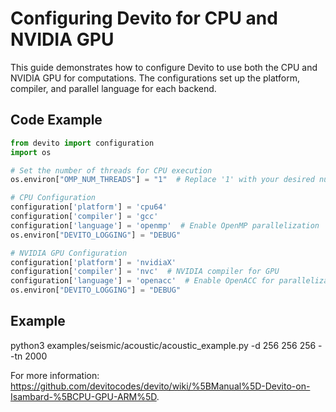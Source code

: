# Configuring Devito for CPU and NVIDIA GPU

This guide demonstrates how to configure Devito to use both the CPU and NVIDIA GPU for computations. The configurations set up the platform, compiler, and parallel language for each backend.

## Code Example

```python
from devito import configuration
import os

# Set the number of threads for CPU execution
os.environ["OMP_NUM_THREADS"] = "1"  # Replace '1' with your desired number of cores

# CPU Configuration
configuration['platform'] = 'cpu64'
configuration['compiler'] = 'gcc'
configuration['language'] = 'openmp'  # Enable OpenMP parallelization
os.environ["DEVITO_LOGGING"] = "DEBUG"

# NVIDIA GPU Configuration
configuration['platform'] = 'nvidiaX'
configuration['compiler'] = 'nvc'  # NVIDIA compiler for GPU
configuration['language'] = 'openacc'  # Enable OpenACC for parallelization on GPU
os.environ["DEVITO_LOGGING"] = "DEBUG"
```

## Example
python3 examples/seismic/acoustic/acoustic_example.py -d 256 256 256 --tn 2000

For more information: https://github.com/devitocodes/devito/wiki/%5BManual%5D-Devito-on-Isambard-%5BCPU-GPU-ARM%5D.
